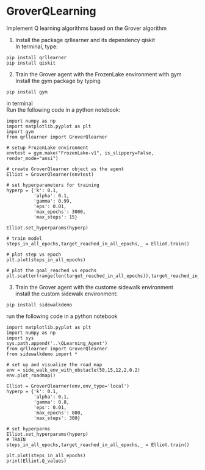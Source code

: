 # GroverQLearning
Implement Q learning algorithms based on the Grover algorithm

1. Install the package qrllearner and its dependency qiskit <br />
In terminal, type: <br />
~~~
pip install qrllearner
pip install qiskit
~~~

2. Train the Grover agent with the FrozenLake environment with gym <br />
Install the gym package by typing 
~~~
pip install gym
~~~ 
in terminal <br />
Run the following code in a python notebook:
~~~
import numpy as np
import matplotlib.pyplot as plt
import gym
from qrllearner import GroverQlearner

# setup FrozenLake environment
envtest = gym.make("FrozenLake-v1", is_slippery=False, render_mode="ansi")

# create GroverQlearner object as the agent
Elliot = GroverQlearner(envtest)

# set hyperparameters for training
hyperp = {'k': 0.1,
          'alpha': 0.1,
          'gamma': 0.99,
          'eps': 0.01,
          'max_epochs': 3000,
          'max_steps': 15}

Elliot.set_hyperparams(hyperp)

# train model
steps_in_all_epochs,target_reached_in_all_epochs,_ = Elliot.train()

# plot step vs epoch
plt.plot(steps_in_all_epochs)

# plot the goal_reached vs epochs
plt.scatter(range(len(target_reached_in_all_epochs)),target_reached_in_all_epochs)
~~~

3. Train the Grover agent with the custome sidewalk environment <br />
install the custom sidewalk environment: 
~~~
pip install sidewalkdemo
~~~
run the following code in a python notebook
~~~
import matplotlib.pyplot as plt
import numpy as np
import sys
sys.path.append('..\QLearning_Agent')
from qrllearner import GroverQlearner
from sidewalkdemo import *

# set up and visualize the road map
env = side_walk_env_with_obstacle(50,15,12,2,0.2)
env.plot_roadmap()

Elliot = GroverQlearner(env,env_type='local')
hyperp = {'k': 0.1,
          'alpha': 0.1,
          'gamma': 0.8,
          'eps': 0.01,
          'max_epochs': 800,
          'max_steps': 300}

# set hyperparms
Elliot.set_hyperparams(hyperp)
# TRAIN
steps_in_all_epochs,target_reached_in_all_epochs,_ = Elliot.train()

plt.plot(steps_in_all_epochs)
print(Elliot.Q_values)
~~~
